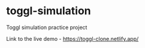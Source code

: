 # toggl-simulation
Toggl simulation practice project

Link to the live demo - https://toggl-clone.netlify.app/
